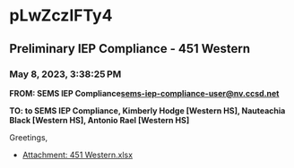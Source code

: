 # pLwZczIFTy4
## Preliminary IEP Compliance - 451 Western
### May 8, 2023, 3:38:25 PM
**FROM: SEMS IEP Compliance<sems-iep-compliance-user@nv.ccsd.net>**

**TO: to SEMS IEP Compliance, Kimberly Hodge [Western HS], Nauteachia Black [Western HS], Antonio Rael [Western HS]**


Greetings, 





* [Attachment: 451 Western.xlsx](pLwZczIFTy4-attachment-1.xlsx)
